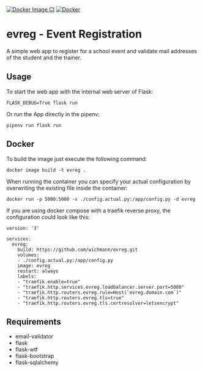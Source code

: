 [![Docker Image CI](https://github.com/wichmann/evreg/actions/workflows/docker-image.yml/badge.svg)](https://github.com/wichmann/evreg/actions/workflows/docker-image.yml)
[![Docker](https://github.com/wichmann/evreg/actions/workflows/docker-publish.yml/badge.svg)](https://github.com/wichmann/evreg/actions/workflows/docker-publish.yml)

# evreg - Event Registration
A simple web app to register for a school event and validate mail addresses of
the student and the trainer.

## Usage
To start the web app with the internal web server of Flask:

    FLASK_DEBUG=True flask run

Or run the App directly in the pipenv:

    pipenv run flask run

## Docker
To build the image just execute the following command:

    docker image build -t evreg .

When running the container you can specify your actual configuration by
overwriting the existing file inside the container:

    docker run -p 5000:5000 -v ./config.actual.py:/app/config.py -d evreg

If you are using docker compose with a traefik reverse proxy, the configuration
could look like this:

    version: '3'

    services:
      evreg:
        build: https://github.com/wichmann/evreg.git
        volumes:
        - ./config.actual.py:/app/config.py
        image: evreg
        restart: always
        labels:
        - "traefik.enable=true"
        - "traefik.http.services.evreg.loadbalancer.server.port=5000"
        - "traefik.http.routers.evreg.rule=Host(`evreg.domain.com`)"
        - "traefik.http.routers.evreg.tls=true"
        - "traefik.http.routers.evreg.tls.certresolver=letsencrypt"

## Requirements
* email-validator
* flask
* flask-wtf
* flask-bootstrap
* flask-sqlalchemy
